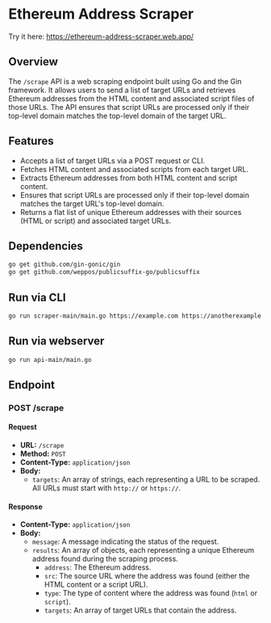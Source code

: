 # Ethereum Address Scraper

Try it here: https://ethereum-address-scraper.web.app/

## Overview

The `/scrape` API is a web scraping endpoint built using Go and the Gin framework. It allows users to send a list of target URLs and retrieves Ethereum addresses from the HTML content and associated script files of those URLs. The API ensures that script URLs are processed only if their top-level domain matches the top-level domain of the target URL.

## Features

- Accepts a list of target URLs via a POST request or CLI.
- Fetches HTML content and associated scripts from each target URL.
- Extracts Ethereum addresses from both HTML content and script content.
- Ensures that script URLs are processed only if their top-level domain matches the target URL's top-level domain.
- Returns a flat list of unique Ethereum addresses with their sources (HTML or script) and associated target URLs.

## Dependencies
```sh
go get github.com/gin-gonic/gin
go get github.com/weppos/publicsuffix-go/publicsuffix
```

## Run via CLI

```sh
go run scraper-main/main.go https://example.com https://anotherexample.com
```

## Run via webserver

```sh
go run api-main/main.go
```

## Endpoint

### POST /scrape

#### Request

- **URL:** `/scrape`
- **Method:** `POST`
- **Content-Type:** `application/json`
- **Body:**
  - `targets`: An array of strings, each representing a URL to be scraped. All URLs must start with `http://` or `https://`.

#### Response

- **Content-Type:** `application/json`
- **Body:**
  - `message`: A message indicating the status of the request.
  - `results`: An array of objects, each representing a unique Ethereum address found during the scraping process.
    - `address`: The Ethereum address.
    - `src`: The source URL where the address was found (either the HTML content or a script URL).
    - `type`: The type of content where the address was found (`html` or `script`).
    - `targets`: An array of target URLs that contain the address.